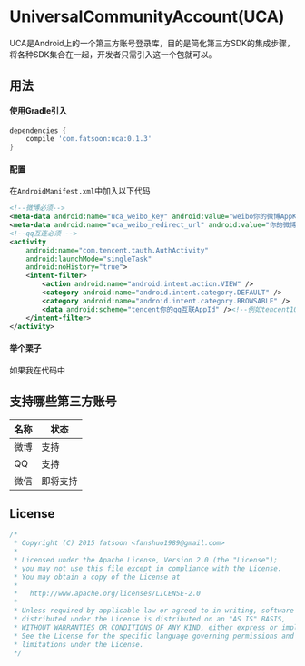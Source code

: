 # UniversalCommunityAccount(UCA)

UCA是Android上的一个第三方账号登录库，目的是简化第三方SDK的集成步骤，将各种SDK集合在一起，开发者只需引入这一个包就可以。

## 用法

#### 使用Gradle引入

```gradle
dependencies {
    compile 'com.fatsoon:uca:0.1.3'
}
```
#### 配置

在`AndroidManifest.xml`中加入以下代码
```xml
<!--微博必须-->
<meta-data android:name="uca_weibo_key" android:value="weibo你的微博AppKey"/><!--例如weibo1158881934-->
<meta-data android:name="uca_weibo_redirect_url" android:value="你的微博RedirectUrl"/>
<!--qq互连必须 -->
<activity
    android:name="com.tencent.tauth.AuthActivity"
    android:launchMode="singleTask"
    android:noHistory="true">
    <intent-filter>
        <action android:name="android.intent.action.VIEW" />
        <category android:name="android.intent.category.DEFAULT" />
        <category android:name="android.intent.category.BROWSABLE" />
        <data android:scheme="tencent你的qq互联AppId" /><!--例如tencent100415388-->
    </intent-filter>
</activity>
```

#### 举个栗子
如果我在代码中



## 支持哪些第三方账号
| 名称 | 状态 |
|--------|--------|
|   微博  | 支持   |
|   QQ  | 支持   |
|   微信  | 即将支持   |

## License
```java
/*
 * Copyright (C) 2015 fatsoon <fanshuo1989@gmail.com>
 * 
 * Licensed under the Apache License, Version 2.0 (the "License");
 * you may not use this file except in compliance with the License.
 * You may obtain a copy of the License at
 * 
 *   http://www.apache.org/licenses/LICENSE-2.0
 * 
 * Unless required by applicable law or agreed to in writing, software
 * distributed under the License is distributed on an "AS IS" BASIS,
 * WITHOUT WARRANTIES OR CONDITIONS OF ANY KIND, either express or implied.
 * See the License for the specific language governing permissions and
 * limitations under the License.
 */
```